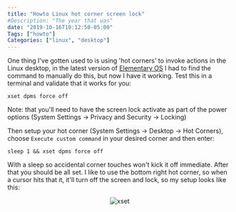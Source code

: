 ```yaml
---
title: "Howto Linux hot corner screen lock"
#Description: "The year that was"
date: "2019-10-16T10:12:50-05:00"
Tags: ["howto"]
Categories: ["linux", "desktop"]
---
```


One thing I've gotten used to is using 'hot corners' to invoke actions in the Linux desktop, in the latest version of [Elementary OS](https://elementary.io) I had to find the command to manually do this, but now I have it working. Test this in a terminal and validate that it works for you:

```
xset dpms force off
```

Note: that you'll need to have the screen lock activate as part of the power options (System Settings -> Privacy and Security -> Locking)

Then setup your hot corner (System Settings -> Desktop -> Hot Corners), choose `Execute custom command` in your desired corner and then enter:

```
sleep 1 && xset dpms force off
```

With a sleep so accidental corner touches won't kick it off immediate. After that you should be all set. I like to use the bottom right hot corner, so when a cursor hits that it, it'll turn off the screen and lock, so my setup looks like this:

<div align="center"><img src="/2019/xset-dpms-force-off.png" alt="xset" title="xset"></div>
